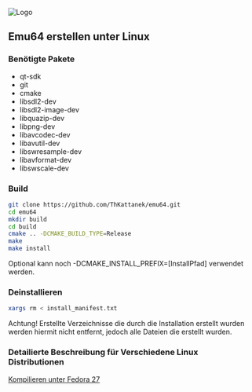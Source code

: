![Logo](http://www.emu64-projekt.de/images/emu64_logo_120_120.png)

## Emu64 erstellen unter Linux

### Benötigte Pakete 
- qt-sdk
- git
- cmake
- libsdl2-dev
- libsdl2-image-dev
- libquazip-dev
- libpng-dev
- libavcodec-dev
- libavutil-dev
- libswresample-dev
- libavformat-dev
- libswscale-dev

### Build
```bash
git clone https://github.com/ThKattanek/emu64.git
cd emu64
mkdir build
cd build
cmake .. -DCMAKE_BUILD_TYPE=Release
make
make install
```
Optional kann noch -DCMAKE_INSTALL_PREFIX=[InstallPfad] verwendet werden.

### Deinstallieren
```bash
xargs rm < install_manifest.txt
```
Achtung! Erstellte Verzeichnisse die durch die Installation erstellt wurden werden hiermit nicht entfernt, jedoch alle Dateien die erstellt wurden.

### Detailierte Beschreibung für Verschiedene Linux Distributionen

[Kompilieren unter Fedora 27](https://github.com/ThKattanek/emu64/wiki/Emu64-auf-Fedora-27-kompilieren)

